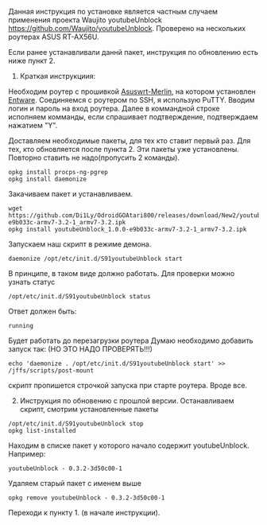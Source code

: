 Данная инструкция по установке является частным случаем применения проекта  Waujito youtubeUnblock https://github.com/Waujito/youtubeUnblock.
Проверено на нескольких роутерах ASUS RT-AX56U.

Если ранее устанавливали даннй пакет, инструкция по обновлению есть ниже пункт 2.

1. Краткая инструкциия:

Необходим роутер с прошивкой [Asuswrt-Merlin](https://www.asuswrt-merlin.net/), на котором установлен [Entware](https://github.com/RMerl/asuswrt-merlin.ng/wiki/Entware).
Соединяемся с роутером по SSH, я использую PuTTY. Вводим логин и пароль на вход роутера.
Далее в коммандной строке исполняем комманды, если спрашивает подтверждение, подтверждаем нажатием "Y".

Доставляем необходимые пакеты, для тех кто ставит первый раз. 
Для тех, кто обновляется после пункта 2. Эти пакеты уже установлены. Повторно ставить не надо(пропусить 2 команды).
```
opkg install procps-ng-pgrep
opkg install daemonize
```
Закачиваем пакет и устанавливаем.
```
wget https://github.com/Di1Ly/OdroidGOAtari800/releases/download/New2/youtubeUnblock_1.0.0-e9b033c-armv7-3.2-1_armv7-3.2.ipk
opkg install youtubeUnblock_1.0.0-e9b033c-armv7-3.2-1_armv7-3.2.ipk
```
Запускаем наш скрипт в режиме демона.
```
daemonize /opt/etc/init.d/S91youtubeUnblock start
```
В принципе, в таком виде должно работать.
Для проверки можно узнать статус
```
/opt/etc/init.d/S91youtubeUnblock status
```
Ответ должен быть:
```
running
```
Будет работать до перезагрузки роутера
Думаю необходимо добавить запуск так: (НО ЭТО НАДО ПРОВЕРЯТЬ!!!)
```
echo 'daemonize . /opt/etc/init.d/S91youtubeUnblock start' >> /jffs/scripts/post-mount
```
скрипт пропишется строчкой запуска при старте роутера.
Вроде все.

2. Инструкция по обновению с прошлой версии.
Останавливаем скрипт, смотрим установленные пакеты
```
/opt/etc/init.d/S91youtubeUnblock stop
opkg list-installed
```
Находим в списке пакет у которого начало содержит youtubeUnblock. Например:
```
youtubeUnblock - 0.3.2-3d50c00-1
```
Удаляем старый пакет с именем выше
```
opkg remove youtubeUnblock - 0.3.2-3d50c00-1
```
Переходи к пункту 1. (в начале инструкции).

